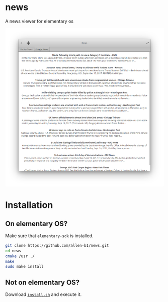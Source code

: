 # news
A news viewer for elementary os

![Screenshot](screenshot.png)

# Installation
## On elementary OS?
Make sure that `elementary-sdk` is installed.

```bash
git clone https://github.com/allen-b1/news.git
cd news
cmake /usr ./
make
sudo make install
```
## Not on elementary OS?
Download [`install.sh`](https://raw.githubusercontent.com/Allen-B1/news/master/install.sh) and execute it.
